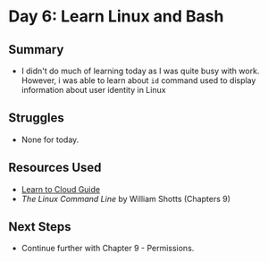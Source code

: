 # Day 6: Learn Linux and Bash

## Summary
- I didn't do much of learning today as I was quite busy with work. However, i was able to learn about `id` command used to display information about user identity in Linux

## Struggles
- None for today.

## Resources Used
- [Learn to Cloud Guide](https://learntocloud.guide/)
- *The Linux Command Line* by William Shotts (Chapters 9)

## Next Steps
- Continue further with Chapter 9 -  Permissions. 

